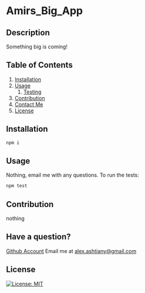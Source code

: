 # Amirs_Big_App
## Description
Something big is coming!
## Table of Contents
1. [Installation](#installation)
2. [Usage](#usage)
	1. [Testing](#test)
3. [Contribution](#contribution)
4. [Contact Me](#contact)
5. [License](#license)
## Installation <a name="installation"></a>
```bash
npm i
```
## Usage <a name="usage"></a>
Nothing, email me with any questions.
To run the tests: <a name="test"></a>
```bash
npm test
```
## Contribution <a name="contribution"></a>
nothing
## Have a question? <a name="contact"></a>
[Github Account](https://github.com/Amirs_Github)
Email me at alex.ashtiany@gmail.com
## License 
[![License: MIT](https://img.shields.io/badge/License-MIT-yellow.svg)](https://opensource.org/licenses/MIT)

